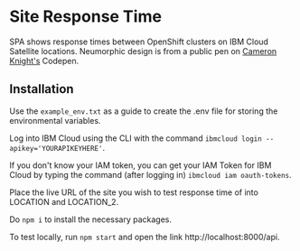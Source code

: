 # Site Response Time

SPA shows response times between OpenShift clusters on IBM Cloud Satellite locations. Neumorphic design is from a public pen on [Cameron Knight's](https://codepen.io/cameronknight) Codepen. 

## Installation

Use the `example_env.txt` as a guide to create the .env file for storing the environmental variables.

Log into IBM Cloud using the CLI with the command `ibmcloud login --apikey='YOURAPIKEYHERE'`.

If you don't know your IAM token, you can get your IAM Token for IBM Cloud by typing the command (after logging in) `ibmcloud iam oauth-tokens`.

Place the live URL of the site you wish to test response time of into LOCATION and LOCATION_2.

Do `npm i` to install the necessary packages.

To test locally, run `npm start` and open the link http://localhost:8000/api.

